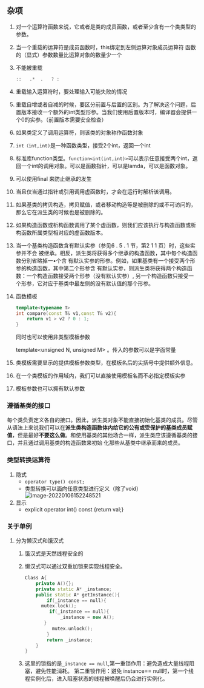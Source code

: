 ## 杂项

1. 对一个运算符函数来说，它或者是类的成员函数，或者至少含有一个类类型的参数。

2. 当一个重载的运算符是成员函数时，this绑定到左侧运算对象成员运算符 函数的（显式）参数数量比运算对象的数量少一个

3. 不能被重载

   ```c++
   ::	.*	.	? : 
   ```

4. 重载输入运算符时，要处理输入可能失败的情况

5. 重载自增或者自减的时候，要区分前置与后置的区别。为了解决这个问题，后置版本接收一个额外的int类型形参。当我们使用后置版本时，编译器会提供一个0的实参。（前置版本需要安全检查）

6. 如果类定义了调用运算符，则该类的对象称作函数对象

7. `int（int,int)`是一种函数类型，接受2个int，返回一个int

8. 标准库function类型。`function<int(int,int)>`可以表示任意接受两个int，返回一个int的调用对象。可以是函数指针，可以是lamda，可以是函数对象。

9. 可以使用final 来防止继承的发生

10. 当且仅当通过指针或引用调用虚函数时，才会在运行时解析该调用。

11. 如果基类的拷贝构造，拷贝赋值，或者移动构造等是被删除的或不可访问的，那么它在派生类的时候也是被删除的。

12. 如果构造函数或析构函数调用了某个虚函数，则我们应该执行与构造函数或析 构函数所属类型相对应的虚函数版本。

13. 当一个基类构造函数含有默认实参（参见6 . 5 . 1 节，第2 1 1 页）时，这些实参并不会 被继承。相反，派生类将获得多个继承的构造函数，其中每个构造函数分別省略掉一•个含 有默汄实参的形参。例如，如果基类有一个接受两个形参的构造函数，其中第二个形参含 有默认实参，则派生类将获得两个构造函数：一个构造函数接受两个形参（没有默认实参）, 另一个构造函数只接受一个形参，它对应于基类中最左侧的没有默认值的那个形参。

14. 函数模板

    ```c++
    template<typename T>
    int compare(const T& v1,const T& v2){
    	return v1 > v2 ? 0 : 1;
    }
    ```

    同时也可以使用非类型模板参数

    template<unsigned N, unsigned M> 。传入的参数可以是字面常量

15. 类模板需要显示的提供模板参数类型，在模板名后的尖括号中提供额外信息。

16. 在一个类模板的作用域内，我们可以直接使用模板名而不必指定模板实参

17. 模板参数也可以拥有默认参数

### 遵循基类的接口

每个类负责定义各自的接口。因此，派生类对象不能直接初始化基类的成员。尽管从语法上来说我们可以在**派生类构造函数体内给它的公有或受保护的基类成员赋值**，但是最好**不要这么做**。和使用基类的其他场合一样，派生类应该遵循基类的接口，并且通过调用基类的构造函数来初始 化那些从基类中继承而来的成员。

### 类型转换运算符

1. 隐式
   - `operator type() const;`
   - 类型转换可以面向任意类型进行定义（除了void）![image-20220106152248521](https://gitee.com/MeguminMO/drawing-bed/raw/master//typora/202201061523932.png)
2. 显示
   - explicit operator int() const {return val;}



### 关于单例

1. 分为懒汉式和饿汉式

   1. 饿汉式是天然线程安全的

   2. 懒汉式可以通过双重加锁来实现线程安全。

      ```c++
      Class A{
          private A(){};
          private static A* _instance;
          public static A* getInstance(){
              if(_instance == null){
      		mutex.lock();
               if(_instance == null){
                   _instance = new A();
      		 }
                mutex.unlock();
              }
              return _instance;
          }
      }
      ```

   3. 这里的锁指的是`_instance == null`,第一重锁作用：避免造成大量线程阻塞，避免性能消耗。
       第二重锁作用：避免 instance== null时，第一个线程实例化后，进入阻塞状态的线程被唤醒后仍会进行实例化。

